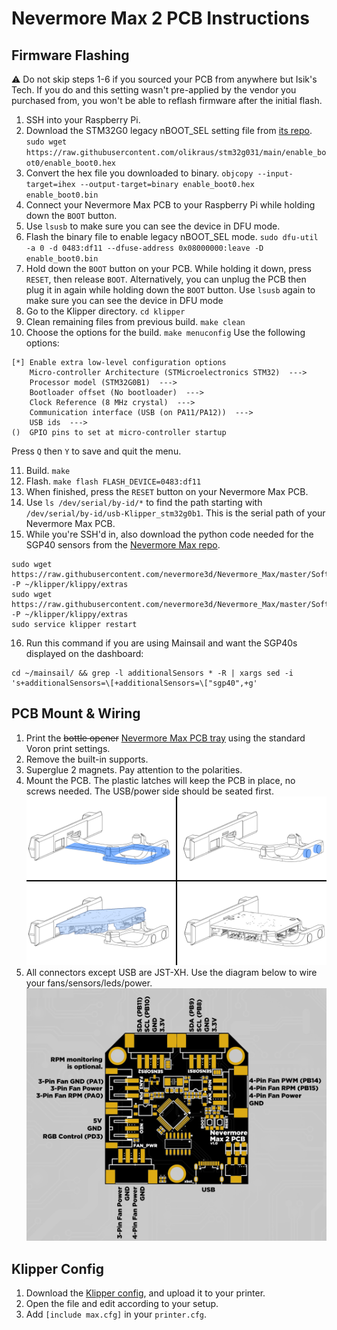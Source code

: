 # Nevermore Max 2 PCB Instructions

## Firmware Flashing

:warning: Do not skip steps 1-6 if you sourced your PCB from anywhere but Isik's Tech. If you do and this setting wasn't pre-applied by the vendor you purchased from, you won't be able to reflash firmware after the initial flash.

1. SSH into your Raspberry Pi.
2. Download the STM32G0 legacy nBOOT_SEL setting file from [its repo](https://github.com/olikraus/stm32g031/tree/main/enable_boot0).  `sudo wget https://raw.githubusercontent.com/olikraus/stm32g031/main/enable_boot0/enable_boot0.hex`
3. Convert the hex file you downloaded to binary. `objcopy --input-target=ihex --output-target=binary enable_boot0.hex enable_boot0.bin`
4. Connect your Nevermore Max PCB to your Raspberry Pi while holding down the `BOOT` button.
5. Use `lsusb` to make sure you can see the device in DFU mode.
6. Flash the binary file to enable legacy nBOOT_SEL mode. `sudo dfu-util -a 0 -d 0483:df11 --dfuse-address 0x08000000:leave -D enable_boot0.bin`
7. Hold down the `BOOT` button on your PCB. While holding it down, press `RESET`, then release `BOOT`. Alternatively, you can unplug the PCB then plug it in again while holding down the `BOOT` button. Use `lsusb` again to make sure you can see the device in DFU mode
8. Go to the Klipper directory. `cd klipper`
9. Clean remaining files from previous build. `make clean`
10. Choose the options for the build. `make menuconfig` Use the following options:
```
[*] Enable extra low-level configuration options
    Micro-controller Architecture (STMicroelectronics STM32)  --->
    Processor model (STM32G0B1)  --->
    Bootloader offset (No bootloader)  --->
    Clock Reference (8 MHz crystal)  --->
    Communication interface (USB (on PA11/PA12))  --->
    USB ids  --->
()  GPIO pins to set at micro-controller startup
```
Press `Q` then `Y` to save and quit the menu.

11. Build. `make`
12. Flash. `make flash FLASH_DEVICE=0483:df11`
13. When finished, press the `RESET` button on your Nevermore Max PCB.
14. Use  `ls /dev/serial/by-id/*` to find the path starting with `/dev/serial/by-id/usb-Klipper_stm32g0b1`. This is the serial path of your Nevermore Max PCB.
15. While you're SSH'd in, also download the python code needed for the SGP40 sensors from the [Nevermore Max repo](https://github.com/nevermore3d/Nevermore_Max).
```
sudo wget https://raw.githubusercontent.com/nevermore3d/Nevermore_Max/master/Software/Klipper/sgp40.py -P ~/klipper/klippy/extras
sudo wget https://raw.githubusercontent.com/nevermore3d/Nevermore_Max/master/Software/Klipper/voc_algorithm.py -P ~/klipper/klippy/extras
sudo service klipper restart
```
16. Run this command if you are using Mainsail and want the SGP40s displayed on the dashboard:
```
cd ~/mainsail/ && grep -l additionalSensors * -R | xargs sed -i 's+additionalSensors=\[+additionalSensors=\["sgp40",+g'
```

## PCB Mount & Wiring
1. Print the ~~bottle opener~~ [Nevermore Max PCB tray](../Mounts/Max/PCB-Tray.stl) using the standard Voron print settings.
2. Remove the built-in supports.
3. Superglue 2 magnets. Pay attention to the polarities.
4. Mount the PCB. The plastic latches will keep the PCB in place, no screws needed. The USB/power side should be seated first.
![Instructions](../Images/PCB-Tray.png)
5. All connectors except USB are JST-XH. Use the diagram below to wire your fans/sensors/leds/power.
![Pinout](../Images/Max-Pinout.png)

## Klipper Config
1. Download the [Klipper config](../Firmware/Max.cfg), and upload it to your printer.
2. Open the file and edit according to your setup.
3. Add `[include max.cfg]` in your `printer.cfg`.
